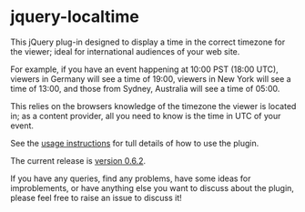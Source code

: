 # jquery-localtime

This jQuery plug-in designed to display a time in the correct timezone for the viewer; ideal for international audiences of your web site.

For example, if you have an event happening at 10:00 PST (18:00 UTC), viewers in Germany will see a time of 19:00, viewers in New York will see a time of 13:00, and those from Sydney, Australia will see a time of 05:00.

This relies on the browsers knowledge of the timezone the viewer is located in; as a content provider, all you need to know is the time in UTC of your event.

See the [usage instructions](https://github.com/GregDThomas/jquery-localtime/wiki/Usage) for tull details of how to use the plugin.

The current release is [version 0.6.2](https://github.com/GregDThomas/jquery-localtime/tree/0.6.2/dist).

If you have any queries, find any problems, have some ideas for improblements, or have anything else you want to discuss about the plugin, please feel free to raise an issue to discuss it!
